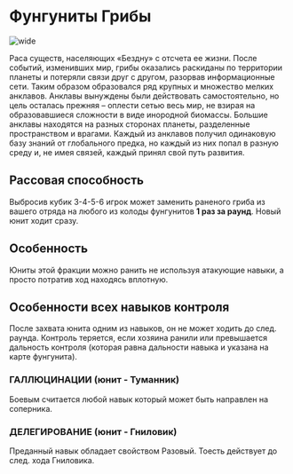 # Фунгуниты Грибы

![wide](/images/fungus-wide.jpg)

Раса существ, населяющих «Бездну» с отсчета ее жизни. После событий, изменивших мир, грибы оказались раскиданы по территории планеты и потеряли связи друг с другом, разорвав информационные сети. Таким образом образовался ряд крупных и множество мелких анклавов. Анклавы вынуждены были действовать самостоятельно, но цель осталась прежняя – оплести сетью весь мир, не взирая на образовавшиеся сложности в виде инородной биомассы. Большие анклавы находятся на разных сторонах планеты, разделенные пространством и врагами. Каждый из анклавов получил одинаковую базу знаний от глобального предка, но каждый из них попал в разную среду и, не имея связей, каждый принял свой путь развития.

## Рассовая способность
Выбросив кубик 3-4-5-6 игрок может заменить
раненого гриба из вашего отряда на любого из
колоды фунгунитов **1 раз за раунд**. Новый юнит
ходит сразу.

## Особенность
Юниты этой фракции можно ранить не используя
атакующие навыки, а просто потратив ход
находясь вплотную.

## Особенности всех навыков контроля
После захвата юнита одним из навыков, он не
может ходить до след. раунда. Контроль теряется,
если хозяина ранили или превышается дальность
контроля (которая равна дальности навыка и
указана на карте фунгунита).

### ГАЛЛЮЦИНАЦИИ (юнит - Туманник)

Боевым считается любой навык который может быть
направлен на соперника.

### ДЕЛЕГИРОВАНИЕ (юнит - Гниловик)

Преданный навык обладает свойством Разовый.
Тоесть действует до след. хода Гниловика.